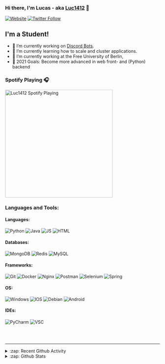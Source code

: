 ### Hi there, I'm Lucas - aka [Luc1412][website] 👋

[![Website](https://img.shields.io/website?label=Luc1412.de&style=for-the-badge&url=https%3A%2F%2Fluc1412.de)](https://luc1412.de)
[![Twitter Follow](https://img.shields.io/twitter/follow/luc141201?color=1DA1F2&logo=twitter&style=for-the-badge)](https://twitter.com/intent/follow?original_referer=https%3A%2F%2Fgithub.com%2Fluc1412&screen_name=luc141201)

## I'm a Student!

- 🔭 I’m currently working on [Discord Bots][topgg].
- 🌱 I’m currently learning how to scale and cluster applications.
- 💼 I’m currently working at the Free University of Berlin,
- 🥅 2021 Goals: Become more advanced in web front- and (Python) backend

### Spotify Playing 🎧
[<img src="https://novatorem.luc1412.vercel.app/api/spotify" alt="Luc1412 Spotify Playing" width="350" />](https://open.spotify.com/user/8s2b4vb43lo6dpah7fgitatrw)

### Languages and Tools:

#### Languages:
<p align="left">
  <img align="center" src="https://img.shields.io/badge/Python-14354C?style=for-the-badge&logo=python&logoColor=white" alt="Python" />
  <img align="center" src="https://img.shields.io/badge/Java-ED8B00?style=for-the-badge&logo=java&logoColor=white" alt="Java" />
  <img align="center" src="https://img.shields.io/badge/JavaScript-F7DF1E?style=for-the-badge&logo=javascript&logoColor=black" alt="JS" />
  <img align="center" src="https://img.shields.io/badge/HTML5-E34F26?style=for-the-badge&logo=html5&logoColor=white" alt="HTML" />
</p>

#### Databases:
 <p align="left">
  <img align="center" src="https://img.shields.io/badge/MongoDB-4EA94B?style=for-the-badge&logo=mongodb&logoColor=white" alt="MongoDB" />
  <img align="center" src="https://img.shields.io/badge/redis-%23DD0031.svg?&style=for-the-badge&logo=redis&logoColor=white" alt="Redis" />
  <img align="center" src="https://img.shields.io/badge/MySQL-00000F?style=for-the-badge&logo=mysql&logoColor=white" alt="MySQL" />
</p>

#### Frameworks:
<p align="left">
  <img align="center" src="https://img.shields.io/badge/Git-F05032?style=for-the-badge&logo=git&logoColor=white" alt="Git" />
  <img align="center" src="https://img.shields.io/badge/Docker-2CA5E0?style=for-the-badge&logo=docker&logoColor=white" alt="Docker" />
  <img align="center" src="https://img.shields.io/badge/Nginx-009639?style=for-the-badge&logo=nginx&logoColor=white" alt="Nginx" />
  <img align="center" src="https://img.shields.io/badge/Postman-FF6C37?style=for-the-badge&logo=Postman&logoColor=white" alt="Postman" />
  <img align="center" src="https://img.shields.io/badge/Selenium-43B02A?style=for-the-badge&logo=Selenium&logoColor=white" alt="Selenium" />
  <img align="center" src="https://img.shields.io/badge/Spring-6DB33F?style=for-the-badge&logo=spring&logoColor=white" alt="Spring" />
</p>

#### OS:
<p align="left">
  <img align="center" src="https://img.shields.io/badge/Windows-0078D6?style=for-the-badge&logo=windows&logoColor=white" alt="Windows" />
  <img align="center" src="https://img.shields.io/badge/iOS-000000?style=for-the-badge&logo=ios&logoColor=white" alt="IOS" />
  <img align="center" src="https://img.shields.io/badge/Debian-A81D33?style=for-the-badge&logo=debian&logoColor=white" alt="Debian" />
  <img align="center" src="https://img.shields.io/badge/Android-3DDC84?style=for-the-badge&logo=android&logoColor=white" alt="Android" />
</p>  

#### IDEs:
<p align="left">
  <img align="center" src="https://img.shields.io/badge/PyCharm-000000.svg?&style=for-the-badge&logo=PyCharm&logoColor=white" alt="PyCharm" />
  <img align="center" src="https://img.shields.io/badge/Visual_Studio_Code-0078D4?style=for-the-badge&logo=visual%20studio%20code&logoColor=white" alt="VSC" />
</p>
<p>
  
</p>

<br />
<br />

---

<details>
  <summary>:zap: Recent Github Activity</summary>
  
<!--START_SECTION:activity-->
1. 🎉 Merged PR [#27](https://github.com/EasySystem-Development/EasyFortniteStats-ImageApi/pull/27) in [EasySystem-Development/EasyFortniteStats-ImageApi](https://github.com/EasySystem-Development/EasyFortniteStats-ImageApi)
2. 💪 Opened PR [#27](https://github.com/EasySystem-Development/EasyFortniteStats-ImageApi/pull/27) in [EasySystem-Development/EasyFortniteStats-ImageApi](https://github.com/EasySystem-Development/EasyFortniteStats-ImageApi)
3. 🎉 Merged PR [#26](https://github.com/EasySystem-Development/EasyFortniteStats-ImageApi/pull/26) in [EasySystem-Development/EasyFortniteStats-ImageApi](https://github.com/EasySystem-Development/EasyFortniteStats-ImageApi)
4. 💪 Opened PR [#26](https://github.com/EasySystem-Development/EasyFortniteStats-ImageApi/pull/26) in [EasySystem-Development/EasyFortniteStats-ImageApi](https://github.com/EasySystem-Development/EasyFortniteStats-ImageApi)
<!--END_SECTION:activity-->

</details>

<details>
  <summary>:zap: Github Stats</summary>

  <img align="left" alt="Luc1412's Github Stats" src="https://github-readme-stats-nu-one.vercel.app/api?username=Luc1412&show_icons=true&hide_border=true" />

</details>

[website]: https://Luc1412.de
[topgg]: https://top.gg/user/262511457948663809
[twitter]: https://twitter.com/luc141201
[linkedin]: https://www.linkedin.com/in/lucas-hardt-06175b177/
[instagram]: https://www.instagram.com/lv.cas_/

